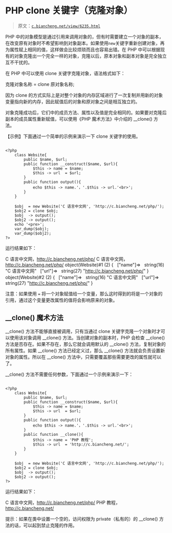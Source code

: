 # PHP clone 关键字（克隆对象）

> 原文：[`c.biancheng.net/view/6235.html`](http://c.biancheng.net/view/6235.html)

PHP 中的对象模型是通过引用来调用对象的，但有时需要建立一个对象的副本，在改变原有对象时不希望影响到对象副本。如果使用`new`关键字重新创建对象，再为属性赋上相同的值，这样做会比较烦琐而且也容易出错。在 PHP 中可以根据现有的对象克隆出一个完全一样的对象，克隆以后，原本对象和副本对象是完全独立互不干扰的。

在 PHP 中可以使用 clone 关键字克隆对象，语法格式如下：

克隆对象名称 = clone 原对象名称;

因为 clone 的方式实际上是对整个对象的内存区域进行了一次复制并用新的对象变量指向新的内存，因此赋值后的对象和原对象之间是相互独立的。

对象克隆成功后，它们中的成员方法、属性以及值是完全相同的。如果要对克隆后副本的成员属性重新赋值，可以使用《PHP 魔术方法》中介绍的 __clone() 方法。

【示例】下面通过一个简单的示例来演示一下 clone 关键字的使用。

```

<?php
    class Website{
        public $name, $url;
        public function __construct($name, $url){
            $this -> name = $name;
            $this -> url  = $url;
        }
        public function output(){
            echo $this -> name.'，'.$this -> url.'<br>';
        }
    }

    $obj  = new Website('C 语言中文网', 'http://c.biancheng.net/php/');
    $obj2 = clone $obj;
    $obj  -> output();
    $obj2 -> output();
    echo '<pre>';
    var_dump($obj);
    var_dump($obj2);
?>
```

运行结果如下：

C 语言中文网，http://c.biancheng.net/php/
C 语言中文网，http://c.biancheng.net/php/
object(Website)#1 (2) {
  ["name"]=>
  string(16) "C 语言中文网"
  ["url"]=>
  string(27) "http://c.biancheng.net/php/"
}
object(Website)#2 (2) {
  ["name"]=>
  string(16) "C 语言中文网"
  ["url"]=>
  string(27) "http://c.biancheng.net/php/"
}

注意：如果使用 `=` 将一个对象赋值给一个变量，那么这时得到的将是一个对象的引用，通过这个变量更改属性的值将会影响原来的对象。

## __clone() 魔术方法

__clone() 方法不能够直接被调用，只有当通过 clone 关键字克隆一个对象时才可以使用该对象调用 __clone() 方法。当创建对象的副本时，PHP 会检查 __clone() 方法是否存在。如果不存在，那么它就会调用默认的 __clone() 方法，复制对象的所有属性。如果 __clone() 方法已经定义过，那么 __clone() 方法就会负责设置新对象的属性。所以在 __clone() 方法中，只需要覆盖那些需要更改的属性就可以了。

__clone() 方法不需要任何参数，下面通过一个示例来演示一下：

```

<?php
    class Website{
        public $name, $url;
        public function __construct($name, $url){
            $this -> name = $name;
            $this -> url  = $url;
        }
        public function output(){
            echo $this -> name.'，'.$this -> url.'<br>';
        }
        public function __clone(){
            $this -> name = 'PHP 教程';
            $this -> url  = 'http://c.biancheng.net/';
        }
    }

    $obj  = new Website('C 语言中文网', 'http://c.biancheng.net/php/');
    $obj2 = clone $obj;
    $obj  -> output();
    $obj2 -> output();
?>
```

运行结果如下：

C 语言中文网，http://c.biancheng.net/php/
PHP 教程，http://c.biancheng.net/

提示：如果在类中设置一个空的，访问权限为 private（私有的）的 __clone() 方法的话，可以起到禁止克隆的作用。